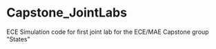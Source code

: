 # Capstone_JointLabs
ECE Simulation code for first joint lab for the ECE/MAE Capstone group "States"
